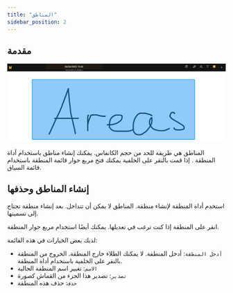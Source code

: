 ```yaml
---
title: "المناطق"
sidebar_position: 2
---
```


## مقدمة

![المنطقة](area.png)

المناطق هي طريقة للحد من حجم الكانفاس. يمكنك إنشاء مناطق باستخدام أداة المنطقة [](tools/area.md). إذا قمت بالنقر على الخلفية يمكنك فتح مربع حوار قائمة المنطقة باستخدام قائمة السياق.

## إنشاء المناطق وحذفها

استخدم أداة المنطقة [](tools/area.md) لإنشاء منطقة. المناطق لا يمكن أن تتداخل. بعد إنشاء منطقة تحتاج إلى تسميتها.

انقر على المنطقة إذا كنت ترغب في تعديلها. يمكنك أيضًا استخدام مربع حوار المنطقة.

لديك بعض الخيارات في هذه القائمة:

* `أدخل المنطقة`: أدخل المنطقة. لا يمكنك الطلاء خارج المنطقة. الخروج من المنطقة بالنقر على الخلفية باستخدام أداة المنطقة.
* `الاسم`: تغيير اسم المنطقة الحالية
* `تصدير`: تصدير هذا الجزء من القماش كصورة
* `حذف`: حذف هذه المنطقة
